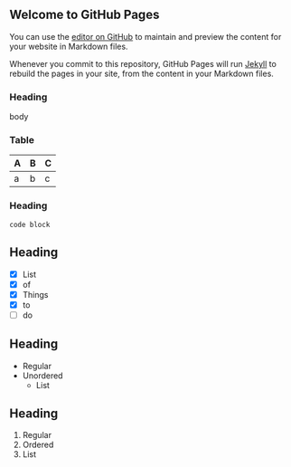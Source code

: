 ## Welcome to GitHub Pages

You can use the [editor on GitHub](https://github.com/cmacgregor327/project1/edit/master/README.md) to maintain and preview the content for your website in Markdown files.

Whenever you commit to this repository, GitHub Pages will run [Jekyll](https://jekyllrb.com/) to rebuild the pages in your site, from the content in your Markdown files.

### Heading
body

### Table
A | B | C
---|---|---
a | b | c

### Heading
```
code block
```
## Heading
* [x] List
* [x] of
* [x] Things
* [x] to
* [ ] do

## Heading
* Regular
* Unordered
  * List

## Heading
1. Regular
1. Ordered
  1. List

